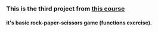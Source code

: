 ### This is the third project from [this course](https://www.udemy.com/course/javascript-the-complete-guide-2020-beginner-advanced)

#### it's basic rock-paper-scissors game (functions exercise).
